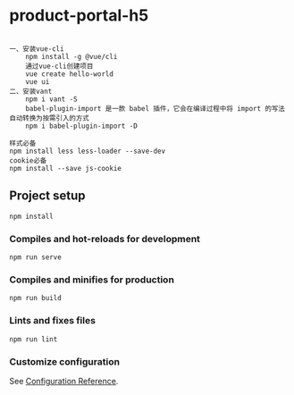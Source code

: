 # product-portal-h5

```

一、安装vue-cli
    npm install -g @vue/cli
    通过vue-cli创建项目
    vue create hello-world
    vue ui
二、安装vant
    npm i vant -S
    babel-plugin-import 是一款 babel 插件，它会在编译过程中将 import 的写法自动转换为按需引入的方式
    npm i babel-plugin-import -D

样式必备
npm install less less-loader --save-dev
cookie必备
npm install --save js-cookie
```

## Project setup
```
npm install
```

### Compiles and hot-reloads for development
```
npm run serve
```

### Compiles and minifies for production
```
npm run build
```

### Lints and fixes files
```
npm run lint
```

### Customize configuration
See [Configuration Reference](https://cli.vuejs.org/config/).
